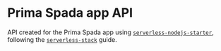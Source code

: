 # Prima Spada app API

API created for the Prima Spada app using [`serverless-nodejs-starter`](https://github.com/AnomalyInnovations/serverless-nodejs-starter), following the [`serverless-stack`](https://serverless-stack.com/#preface) guide.
